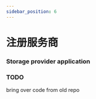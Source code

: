 ```yaml
---
sidebar_position: 6
---
```

# 注册服务商

### Storage provider application


### TODO 
bring over code from old repo

